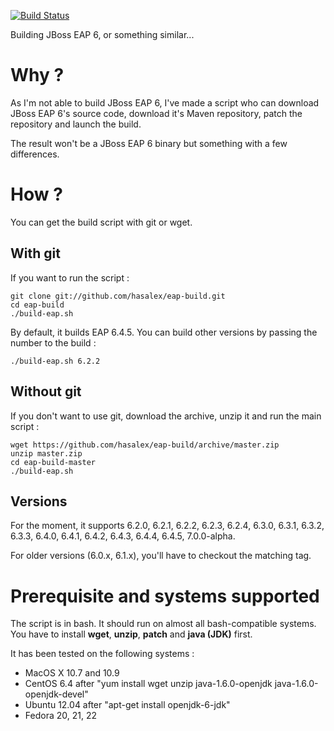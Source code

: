 [![Build Status](https://travis-ci.org/doxee/eap-build.svg)](https://travis-ci.org/doxee/eap-build)

Building JBoss EAP 6, or something similar...

Why ?
=====
As I'm not able to build JBoss EAP 6, I've made a script who can download JBoss EAP 6's source code, download it's Maven repository, patch the repository and launch the build.

The result won't be a JBoss EAP 6 binary but something with a few differences.

How ?
=====
You can get the build script with git or wget.

With git
--------
If you want to run the script :

    git clone git://github.com/hasalex/eap-build.git
    cd eap-build
    ./build-eap.sh

By default, it builds EAP 6.4.5. You can build other versions by passing the number to the build :

    ./build-eap.sh 6.2.2

Without git
-----------
If you don't want to use git, download the archive, unzip it and run the main script :

    wget https://github.com/hasalex/eap-build/archive/master.zip
    unzip master.zip
    cd eap-build-master
    ./build-eap.sh

Versions
--------
For the moment, it supports 6.2.0, 6.2.1, 6.2.2, 6.2.3, 6.2.4, 6.3.0, 6.3.1, 6.3.2, 6.3.3, 6.4.0, 6.4.1, 6.4.2, 6.4.3, 6.4.4, 6.4.5, 7.0.0-alpha.

For older versions (6.0.x, 6.1.x), you'll have to checkout the matching tag.

Prerequisite and systems supported
==================================
The script is in bash. It should run on almost all bash-compatible systems. You have to install **wget**, **unzip**, **patch** and **java (JDK)** first.

It has been tested on the following systems :
* MacOS X 10.7 and 10.9
* CentOS 6.4    after "yum install wget unzip java-1.6.0-openjdk java-1.6.0-openjdk-devel"
* Ubuntu 12.04  after "apt-get install openjdk-6-jdk"
* Fedora 20, 21, 22
